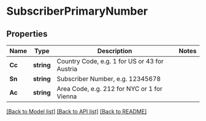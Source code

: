 # SubscriberPrimaryNumber

## Properties

Name | Type | Description | Notes
------------ | ------------- | ------------- | -------------
**Cc** | **string** | Country Code, e.g. 1 for US or 43 for Austria | 
**Sn** | **string** | Subscriber Number, e.g. 12345678 | 
**Ac** | **string** | Area Code, e.g. 212 for NYC or 1 for Vienna | 

[[Back to Model list]](../README.md#documentation-for-models) [[Back to API list]](../README.md#documentation-for-api-endpoints) [[Back to README]](../README.md)


